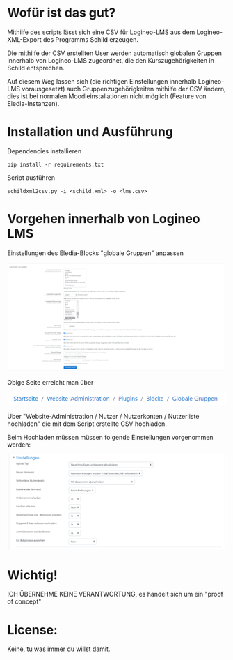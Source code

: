 # Wofür ist das gut?

Mithilfe des scripts lässt sich eine CSV für Logineo-LMS aus dem Logineo-XML-Export des Programms Schild erzeugen.

Die mithilfe der CSV erstellten User werden automatisch globalen Gruppen innerhalb von Logineo-LMS zugeordnet, die den Kurszugehörigkeiten in Schild entsprechen.

Auf diesem Weg lassen sich (die richtigen Einstellungen innerhalb Logineo-LMS vorausgesetzt) auch Gruppenzugehörigkeiten mithilfe der CSV ändern, dies ist bei normalen Moodleinstallationen nicht möglich (Feature von Eledia-Instanzen).

# Installation und Ausführung

Dependencies installieren

```
pip install -r requirements.txt
```

Script ausführen

```
schildxml2csv.py -i <schild.xml> -o <lms.csv>
```

# Vorgehen innerhalb von Logineo LMS

Einstellungen des Eledia-Blocks "globale Gruppen" anpassen

![Block: globale Gruppen](https://github.com/liebero3/schildxmllms/blob/master/images/globale-gruppen.png)

Obige Seite erreicht man über

![Pfad zu globale Gruppen](https://github.com/liebero3/schildxmllms/blob/master/images/path_gl-gruppen.png)

Über "Website-Administration / Nutzer / Nutzerkonten / Nutzerliste hochladen" die mit dem Script erstellte CSV hochladen.

Beim Hochladen müssen müssen folgende Einstellungen vorgenommen werden:

![Einstellungen Upload](https://github.com/liebero3/schildxmllms/blob/master/images/upload_einstellungen.png)

# Wichtig!

ICH ÜBERNEHME KEINE VERANTWORTUNG, es handelt sich um ein "proof of concept"

# License:

Keine, tu was immer du willst damit.
